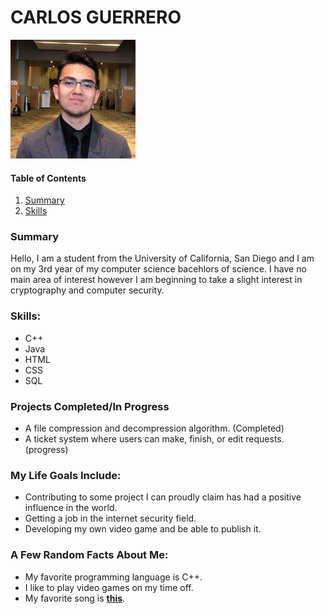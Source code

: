 # CARLOS GUERRERO

![](IMG_i5ovb1(resizerd).jpg) 

#### **Table of Contents**
1. [Summary](#summary)
2. [Skills](#skills)

### **Summary**
Hello, I am a student from the University of California, San Diego and I am on my 3rd year of my computer science bacehlors of science. I have no main area of interest however I am beginning to take a slight interest in cryptography and computer security.

### **Skills:**<a name="skills"></a>
* C++
* Java
* HTML
* CSS
* SQL

### **Projects Completed/In Progress**
* A file compression and decompression algorithm. (Completed)
* A ticket system where users can make, finish, or edit requests. (progress)

### **My Life Goals Include:**
* Contributing to some project I can proudly claim has had a positive influence in the world.
* Getting a job in the internet security field.
* Developing my own video game and be able to publish it.

### **A Few Random Facts About Me:**<a name="summary"></a>
* My favorite programming language is C++.
* I like to play video games on my time off.
* My favorite song is 
[**this**](https://youtu.be/dQw4w9WgXcQ).